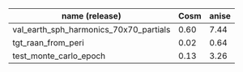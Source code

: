 
| name (release) | Cosm | anise |
| -- | -- | -- |
| val_earth_sph_harmonics_70x70_partials | 0.60 | 7.44 |
| tgt_raan_from_peri | 0.02 | 0.64
| test_monte_carlo_epoch | 0.13 | 3.26